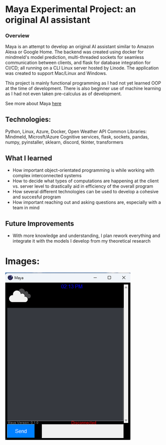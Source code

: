 # Maya Experimental Project: an original AI assistant

### Overview
Maya is an attempt to develop an original AI assistant similar to Amazon Alexa or Google Home. The backend was created using docker for mindmeld's model prediction, multi-threaded sockets for seamless communication between clients, and flask for database integration for CI/CD; all running on a CLI Linux server hosted by Linode. The application was created to support Mac/Linux and Windows. 

This project is mainly functional programming as I had not yet learned OOP at the time of development. There is also beginner use of machine learning as I had not even taken pre-calculus as of development.

  
See more about Maya [here][def]
## Technologies: 
Python, Linux, Azure, Docker, Open Weather API
Common Libraries: Mindmeld, Microsft/Azure Cognitive services, flask, sockets, pandas, numpy, pyinstaller, sklearn, discord, tkinter, transformers

[def]: https://github.com/Ca1eb9/Maya


## What I learned
- How important object-orientated programming is while working with complex interconnected systems
- How to decide what types of computations are happening at the client vs. server level to drastically aid in efficiency of the overall program
- How several different technologies can be used to develop a cohesive and succesful program
- How important reaching out and asking questions are, especially with a team in mind

## Future Improvements
- With more knowledge and understanding, I plan rework everything and integrate it with the models I develop from my theoretical research

# Images:
![Maya Application](maya.png)
